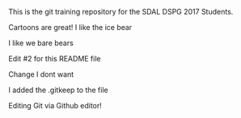 
This is the git training repository for the SDAL DSPG 2017 Students.

Cartoons are great!
I like the ice bear

I like we bare bears

Edit #2 for this README file


Change I dont want


I added the .gitkeep to the file

Editing Git via Github editor!
